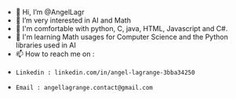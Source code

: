- 👋 Hi, I’m @AngelLagr
- 👀 I’m very interested in AI and Math
- 🌱 I'm comfortable with python, C, java, HTML, Javascript and C#.
- 🤖 I'm learning Math usages for Computer Science and the Python libraries used in AI
- 📫 How to reach me on :
-     Linkedin : linkedin.com/in/angel-lagrange-3bba34250
-     Email : angellagrange.contact@gmail.com
